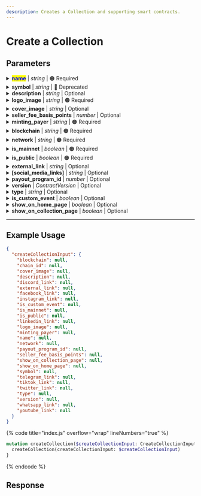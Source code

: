 ```yaml
---
description: Creates a Collection and supporting smart contracts.
---
```


# Create a Collection

## Parameters

<details>

<summary><mark style="color:blue;"><strong>name</strong></mark> | <em>string</em> | <span data-gb-custom-inline data-tag="emoji" data-code="1f7e0">🟠</span> Required</summary>

**The name of the collection.**

Example: `My first Collection`

</details>

<details>

<summary><strong>symbol</strong> | <em>string</em> | <span data-gb-custom-inline data-tag="emoji" data-code="1f534">🔴</span> Deprecated</summary>

**A short symbol or abbreviation for the collection.**

Example: `MFC`

</details>

<details>

<summary><strong>description</strong> | <em>string</em> | Optional</summary>

**A brief description of the collection.**

Example: `A unique collection of digital artworks.`

</details>

<details>

<summary><strong>logo_image</strong> | <em>string</em> | <span data-gb-custom-inline data-tag="emoji" data-code="1f7e0">🟠</span> Required</summary>

**URL or path to the logo image for the collection.**

Example: `https://example.com/logo.png`

</details>

<details>

<summary><strong>cover_image</strong> | <em>string</em> | Optional</summary>

**URL or path to the cover image for the collection.**

Example: `https://example.com/cover.jpg`

</details>

<details>

<summary><strong>seller_fee_basis_points</strong> | <em>number</em> | Optional</summary>

**The seller fee in basis points.**

Example: `250` (representing 2.5%)

</details>

<details>

<summary><strong>minting_payer</strong> | <em>string</em> | <span data-gb-custom-inline data-tag="emoji" data-code="1f7e0">🟠</span> Required</summary>

**Wallet address responsible for paying minting fees.**

Example: `0x123abc...`

</details>

<details>

<summary><strong>blockchain</strong> | <em>string</em> | <span data-gb-custom-inline data-tag="emoji" data-code="1f7e0">🟠</span> Required</summary>

**The blockchain on which the collection is based, restricted to 'ethereum' or 'polygon'.**

Example: `ethereum`

</details>

<details>

<summary><strong>network</strong> | <em>string</em> | <span data-gb-custom-inline data-tag="emoji" data-code="1f7e0">🟠</span> Required</summary>

**The network name.**

Example: `mainnet`

</details>

<details>

<summary><strong>is_mainnet</strong> | <em>boolean</em> | <span data-gb-custom-inline data-tag="emoji" data-code="1f7e0">🟠</span> Required</summary>

**Flag to indicate if the collection is on the main network.**

Example: `true`

</details>

<details>

<summary><strong>is_public</strong> | <em>boolean</em> | <span data-gb-custom-inline data-tag="emoji" data-code="1f7e0">🟠</span> Required</summary>

**Flag to indicate if the collection is public.**

Example: `true`

</details>

<details>

<summary><strong>external_link</strong> | <em>string</em> | Optional</summary>

**External link to the collection website or page.**

Example: `https://example.com/collection`

</details>

<details>

<summary><strong>[social_media_links]</strong> | <em>string</em> | Optional</summary>

**Links to various social media profiles associated with the collection (telegram, discord, TikTok, WhatsApp, Facebook, Instagram, Twitter, YouTube, LinkedIn).**

Example:

* telegram: `https://t.me/example`
* discord: `https://discord.gg/example`
* TikTok: `https://www.tiktok.com/@example`
* WhatsApp: `https://wa.me/1234567890`
* Facebook: `https://www.facebook.com/example`
* Instagram: `https://www.instagram.com/example`
* Twitter: `https://twitter.com/example`
* YouTube: `https://www.youtube.com/c/example`
* LinkedIn: `https://www.linkedin.com/company/example`

</details>

<details>

<summary><strong>payout_program_id</strong> | <em>number</em> | Optional</summary>

**ID for the payout program associated with the collection.**

Example: `101`

</details>

<details>

<summary><strong>version</strong> | <em>ContractVersion</em> | Optional</summary>

**The version of the contract used for the collection.**

Example: `v1.0.0`

</details>

<details>

<summary><strong>type</strong> | <em>string</em> | Optional</summary>

**The type or category of the collection.**

Example: `art`

</details>

<details>

<summary><strong>is_custom_event</strong> | <em>boolean</em> | Optional</summary>

**Flag to indicate if the collection uses custom events.**

Example: `false`

</details>

<details>

<summary><strong>show_on_home_page</strong> | <em>boolean</em> | Optional</summary>

**Flag to indicate if the collection should be displayed on the home page.**

Example: `true`

</details>

<details>

<summary><strong>show_on_collection_page</strong> | <em>boolean</em> | Optional</summary>

**Flag to indicate if the collection should be displayed on the collection page.**

Example: `true`

</details>

***

## Example Usage

```json
{
  "createCollectionInput": {
    "blockchain": null,
    "chain_id": null,
    "cover_image": null,
    "description": null,
    "discord_link": null,
    "external_link": null,
    "facebook_link": null,
    "instagram_link": null,
    "is_custom_event": null,
    "is_mainnet": null,
    "is_public": null,
    "linkedin_link": null,
    "logo_image": null,
    "minting_payer": null,
    "name": null,
    "network": null,
    "payout_program_id": null,
    "seller_fee_basis_points": null,
    "show_on_collection_page": null,
    "show_on_home_page": null,
    "symbol": null,
    "telegram_link": null,
    "tiktok_link": null,
    "twitter_link": null,
    "type": null,
    "version": null,
    "whatsapp_link": null,
    "youtube_link": null
  }
}
```

{% code title="index.js" overflow="wrap" lineNumbers="true" %}
```graphql
mutation createCollection($createCollectionInput: CreateCollectionInput) {
  createCollection(createCollectionInput: $createCollectionInput)
}
```
{% endcode %}

## Response
